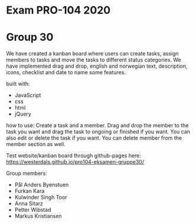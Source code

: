 # Exam  PRO-104 2020
# Group 30

We have created a kanban board where users can create tasks, assign members to tasks and move the tasks to different status categories. We have implemented drag and drop, english and norwegian text, description, icons, checklist and date to name some features.

built with:
* JavaScript
* css
* html
* jQuery

how to use:
Create a task and a member. Drag and drop the member to the task you want and drag the task to ongoing or finished if you want. You can also edit or delete the task if you want. You can delete member from the member section as well.


Test website/kanban board through github-pages here: https://westerdals.github.io/pro104-eksamen-gruppe30/

Group members:
* Pål Anders Byenstuen
* Furkan Kara
* Kulwinder Singh Toor
* Anna Sitarz
* Petter Wibstad
* Markus Kristiansen
